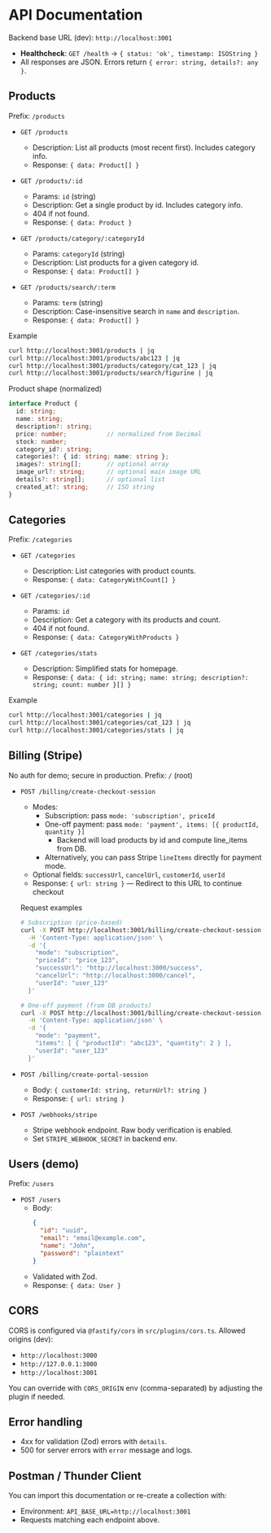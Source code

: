 # API Documentation

Backend base URL (dev): `http://localhost:3001`

- **Healthcheck**: `GET /health` → `{ status: 'ok', timestamp: ISOString }`
- All responses are JSON. Errors return `{ error: string, details?: any }`.

## Products
Prefix: `/products`

- `GET /products`
  - Description: List all products (most recent first). Includes category info.
  - Response: `{ data: Product[] }`

- `GET /products/:id`
  - Params: `id` (string)
  - Description: Get a single product by id. Includes category info.
  - 404 if not found.
  - Response: `{ data: Product }`

- `GET /products/category/:categoryId`
  - Params: `categoryId` (string)
  - Description: List products for a given category id.
  - Response: `{ data: Product[] }`

- `GET /products/search/:term`
  - Params: `term` (string)
  - Description: Case-insensitive search in `name` and `description`.
  - Response: `{ data: Product[] }`

Example
```bash
curl http://localhost:3001/products | jq
curl http://localhost:3001/products/abc123 | jq
curl http://localhost:3001/products/category/cat_123 | jq
curl http://localhost:3001/products/search/figurine | jq
```

Product shape (normalized)
```ts
interface Product {
  id: string;
  name: string;
  description?: string;
  price: number;           // normalized from Decimal
  stock: number;
  category_id?: string;
  categories?: { id: string; name: string };
  images?: string[];       // optional array
  image_url?: string;      // optional main image URL
  details?: string[];      // optional list
  created_at?: string;     // ISO string
}
```

## Categories
Prefix: `/categories`

- `GET /categories`
  - Description: List categories with product counts.
  - Response: `{ data: CategoryWithCount[] }`

- `GET /categories/:id`
  - Params: `id`
  - Description: Get a category with its products and count.
  - 404 if not found.
  - Response: `{ data: CategoryWithProducts }`

- `GET /categories/stats`
  - Description: Simplified stats for homepage.
  - Response: `{ data: { id: string; name: string; description?: string; count: number }[] }`

Example
```bash
curl http://localhost:3001/categories | jq
curl http://localhost:3001/categories/cat_123 | jq
curl http://localhost:3001/categories/stats | jq
```

## Billing (Stripe)
No auth for demo; secure in production. Prefix: `/` (root)

- `POST /billing/create-checkout-session`
  - Modes:
    - Subscription: pass `mode: 'subscription', priceId`
    - One-off payment: pass `mode: 'payment', items: [{ productId, quantity }]`
      - Backend will load products by id and compute line_items from DB.
    - Alternatively, you can pass Stripe `lineItems` directly for payment mode.
  - Optional fields: `successUrl`, `cancelUrl`, `customerId`, `userId`
  - Response: `{ url: string }` — Redirect to this URL to continue checkout

  Request examples
  ```bash
  # Subscription (price-based)
  curl -X POST http://localhost:3001/billing/create-checkout-session \
    -H 'Content-Type: application/json' \
    -d '{
      "mode": "subscription",
      "priceId": "price_123",
      "successUrl": "http://localhost:3000/success",
      "cancelUrl": "http://localhost:3000/cancel",
      "userId": "user_123"
    }'

  # One-off payment (from DB products)
  curl -X POST http://localhost:3001/billing/create-checkout-session \
    -H 'Content-Type: application/json' \
    -d '{
      "mode": "payment",
      "items": [ { "productId": "abc123", "quantity": 2 } ],
      "userId": "user_123"
    }'
  ```

- `POST /billing/create-portal-session`
  - Body: `{ customerId: string, returnUrl?: string }`
  - Response: `{ url: string }`

- `POST /webhooks/stripe`
  - Stripe webhook endpoint. Raw body verification is enabled.
  - Set `STRIPE_WEBHOOK_SECRET` in backend env.

## Users (demo)
Prefix: `/users`

- `POST /users`
  - Body:
    ```json
    {
      "id": "uuid",
      "email": "email@example.com",
      "name": "John",
      "password": "plaintext"
    }
    ```
  - Validated with Zod.
  - Response: `{ data: User }`



## CORS
CORS is configured via `@fastify/cors` in `src/plugins/cors.ts`. Allowed origins (dev):
- `http://localhost:3000`
- `http://127.0.0.1:3000`
- `http://localhost:3001`

You can override with `CORS_ORIGIN` env (comma-separated) by adjusting the plugin if needed.

## Error handling
- 4xx for validation (Zod) errors with `details`.
- 500 for server errors with `error` message and logs.

## Postman / Thunder Client
You can import this documentation or re-create a collection with:
- Environment: `API_BASE_URL=http://localhost:3001`
- Requests matching each endpoint above.

